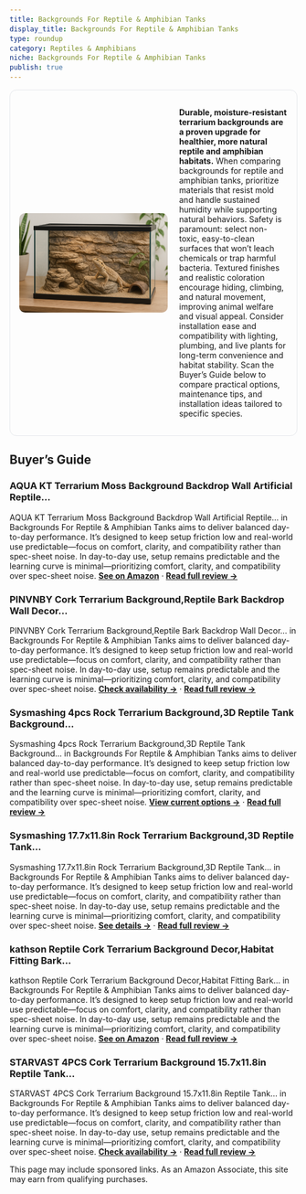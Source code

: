 ```yaml
---
title: Backgrounds For Reptile & Amphibian Tanks
display_title: Backgrounds For Reptile & Amphibian Tanks
type: roundup
category: Reptiles & Amphibians
niche: Backgrounds For Reptile & Amphibian Tanks
publish: true
---
```


<section class="hero-split" style="width:100%;box-sizing:border-box;border:1px solid #e5e7eb;border-radius:12px;padding:16px;display:grid;grid-template-columns:minmax(260px,40%) 1fr;gap:20px;align-items:center;"><figure style="margin:0;"><img src="/hero/roundups/reptiles-amphibians/backgrounds-for-reptile-amphibian-tanks.webp" alt="" style="width:100%;height:auto;display:block;border-radius:10px;"/></figure><div class="hero-copy" style="min-width:0;"><p><strong>Durable, moisture-resistant terrarium backgrounds are a proven upgrade for healthier, more natural reptile and amphibian habitats.</strong> When comparing backgrounds for reptile and amphibian tanks, prioritize materials that resist mold and handle sustained humidity while supporting natural behaviors. Safety is paramount: select non-toxic, easy-to-clean surfaces that won’t leach chemicals or trap harmful bacteria. Textured finishes and realistic coloration encourage hiding, climbing, and natural movement, improving animal welfare and visual appeal. Consider installation ease and compatibility with lighting, plumbing, and live plants for long-term convenience and habitat stability. Scan the Buyer’s Guide below to compare practical options, maintenance tips, and installation ideas tailored to specific species.</p></div></section>


<h2>Buyer’s Guide</h2>
<h3>AQUA KT Terrarium Moss Background Backdrop Wall Artificial Reptile…</h3>
<p>AQUA KT Terrarium Moss Background Backdrop Wall Artificial Reptile… in Backgrounds For Reptile & Amphibian Tanks aims to deliver balanced day-to-day performance. It’s designed to keep setup friction low and real-world use predictable&mdash;focus on comfort, clarity, and compatibility rather than spec-sheet noise. In day-to-day use, setup remains predictable and the learning curve is minimal&mdash;prioritizing comfort, clarity, and compatibility over spec-sheet noise. <a href="https://amzn.to/3VOCJDC" target="_blank" rel="nofollow sponsored noopener noopener" target="_blank"><strong>See on Amazon</strong></a> · <a href="/reviews/aqua-kt-terrarium-moss-background-backdrop-wall-artificial-reptile-amph-ecc77556/"><strong>Read full review &rarr;</strong></a></p>
<h3>PINVNBY Cork Terrarium Background,Reptile Bark Backdrop Wall Decor…</h3>
<p>PINVNBY Cork Terrarium Background,Reptile Bark Backdrop Wall Decor… in Backgrounds For Reptile & Amphibian Tanks aims to deliver balanced day-to-day performance. It’s designed to keep setup friction low and real-world use predictable&mdash;focus on comfort, clarity, and compatibility rather than spec-sheet noise. In day-to-day use, setup remains predictable and the learning curve is minimal&mdash;prioritizing comfort, clarity, and compatibility over spec-sheet noise. <a href="https://amzn.to/3VRQLEu" target="_blank" rel="nofollow sponsored noopener noopener" target="_blank"><strong>Check availability &rarr;</strong></a> · <a href="/reviews/pinvnby-cork-terrarium-background-reptile-bark-backdrop-wall-decor-and-865810c1/"><strong>Read full review &rarr;</strong></a></p>
<h3>Sysmashing 4pcs Rock Terrarium Background,3D Reptile Tank Background…</h3>
<p>Sysmashing 4pcs Rock Terrarium Background,3D Reptile Tank Background… in Backgrounds For Reptile & Amphibian Tanks aims to deliver balanced day-to-day performance. It’s designed to keep setup friction low and real-world use predictable&mdash;focus on comfort, clarity, and compatibility rather than spec-sheet noise. In day-to-day use, setup remains predictable and the learning curve is minimal&mdash;prioritizing comfort, clarity, and compatibility over spec-sheet noise. <a href="https://amzn.to/3Isl3L6" target="_blank" rel="nofollow sponsored noopener noopener" target="_blank"><strong>View current options &rarr;</strong></a> · <a href="/reviews/sysmashing-4pcs-rock-terrarium-background-3d-reptile-tank-background-bo-dee1aced/"><strong>Read full review &rarr;</strong></a></p>
<h3>Sysmashing 17.7x11.8in Rock Terrarium Background,3D Reptile Tank…</h3>
<p>Sysmashing 17.7x11.8in Rock Terrarium Background,3D Reptile Tank… in Backgrounds For Reptile & Amphibian Tanks aims to deliver balanced day-to-day performance. It’s designed to keep setup friction low and real-world use predictable&mdash;focus on comfort, clarity, and compatibility rather than spec-sheet noise. In day-to-day use, setup remains predictable and the learning curve is minimal&mdash;prioritizing comfort, clarity, and compatibility over spec-sheet noise. <a href="https://amzn.to/4nAXxuE" target="_blank" rel="nofollow sponsored noopener noopener" target="_blank"><strong>See details &rarr;</strong></a> · <a href="/reviews/sysmashing-17-7x11-8in-rock-terrarium-background-3d-reptile-tank-backgr-07cbc295/"><strong>Read full review &rarr;</strong></a></p>
<h3>kathson Reptile Cork Terrarium Background Decor,Habitat Fitting Bark…</h3>
<p>kathson Reptile Cork Terrarium Background Decor,Habitat Fitting Bark… in Backgrounds For Reptile & Amphibian Tanks aims to deliver balanced day-to-day performance. It’s designed to keep setup friction low and real-world use predictable&mdash;focus on comfort, clarity, and compatibility rather than spec-sheet noise. In day-to-day use, setup remains predictable and the learning curve is minimal&mdash;prioritizing comfort, clarity, and compatibility over spec-sheet noise. <a href="https://amzn.to/3KB9ZvG" target="_blank" rel="nofollow sponsored noopener noopener" target="_blank"><strong>See on Amazon</strong></a> · <a href="/reviews/kathson-reptile-cork-terrarium-background-decor-habitat-fitting-bark-ba-f17daade/"><strong>Read full review &rarr;</strong></a></p>
<h3>STARVAST 4PCS Cork Terrarium Background 15.7x11.8in Reptile Tank…</h3>
<p>STARVAST 4PCS Cork Terrarium Background 15.7x11.8in Reptile Tank… in Backgrounds For Reptile & Amphibian Tanks aims to deliver balanced day-to-day performance. It’s designed to keep setup friction low and real-world use predictable&mdash;focus on comfort, clarity, and compatibility rather than spec-sheet noise. In day-to-day use, setup remains predictable and the learning curve is minimal&mdash;prioritizing comfort, clarity, and compatibility over spec-sheet noise. <a href="https://amzn.to/4pVprTo" target="_blank" rel="nofollow sponsored noopener noopener" target="_blank"><strong>Check availability &rarr;</strong></a> · <a href="/reviews/starvast-4pcs-cork-terrarium-background-15-7x11-8in-reptile-tank-backgr-0f5649a1/"><strong>Read full review &rarr;</strong></a></p>
<aside class="disclosure">This page may include sponsored links. As an Amazon Associate, this site may earn from qualifying purchases.</aside>
